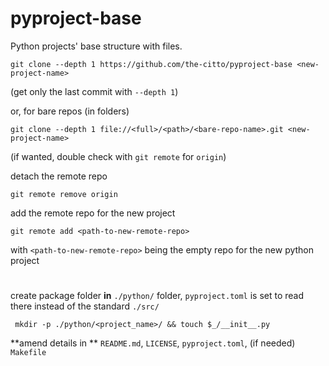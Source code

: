 # pyproject-base

Python projects' base structure with files.

    git clone --depth 1 https://github.com/the-citto/pyproject-base <new-project-name>
(get only the last commit with `--depth 1`)

or, for bare repos (in folders)
    
    git clone --depth 1 file://<full>/<path>/<bare-repo-name>.git <new-project-name>

(if wanted, double check with `git remote` for `origin`)

detach the remote repo

    git remote remove origin

add the remote repo for the new project

    git remote add <path-to-new-remote-repo>

with `<path-to-new-remote-repo>` being the empty repo for the new python project

#
create package folder **in** `./python/` folder, `pyproject.toml` is set to read there instead of the standard `./src/`

     mkdir -p ./python/<project_name>/ && touch $_/__init__.py

**amend details in ** `README.md`, `LICENSE`, `pyproject.toml`, (if needed) `Makefile`

#

